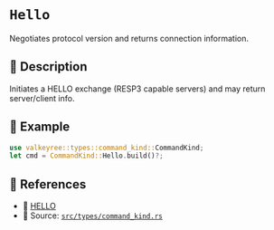 # `Hello`

Negotiates protocol version and returns connection information.

## 🧩 Description
Initiates a HELLO exchange (RESP3 capable servers) and may return server/client info.

## 🧠 Example
```rust
use valkeyree::types::command_kind::CommandKind;
let cmd = CommandKind::Hello.build()?;
```

## 🔗 References
- 📘 [HELLO](https://valkey.io/commands/hello/)
- 🧾 Source: [`src/types/command_kind.rs`](../../src/types/command_kind.rs)

